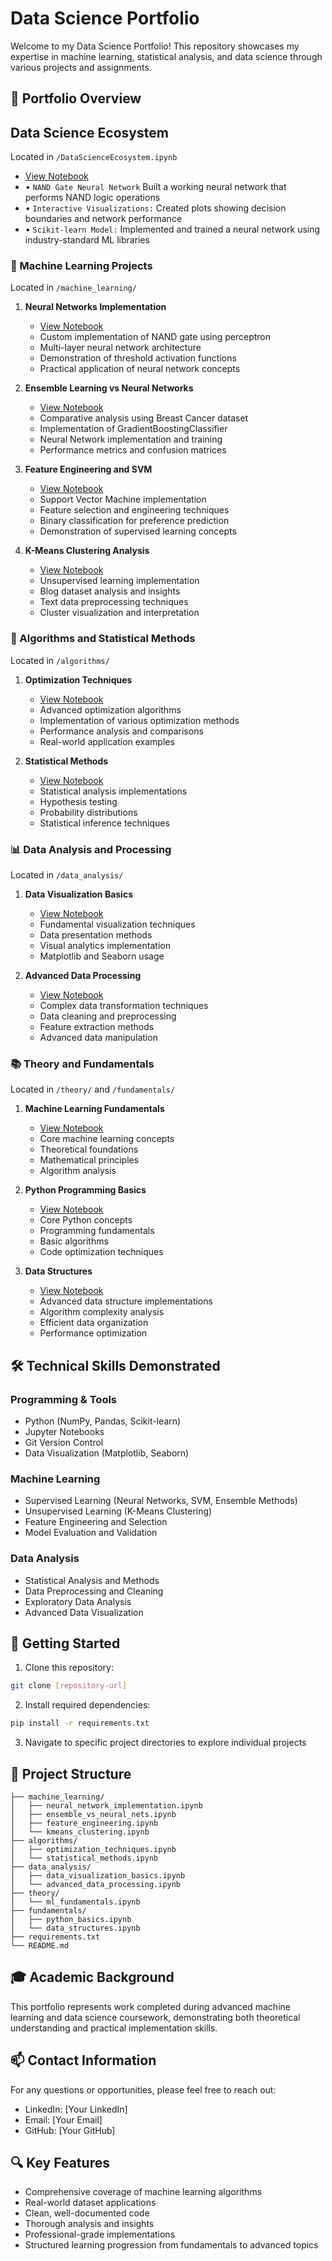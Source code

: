 # Data Science Portfolio

Welcome to my Data Science Portfolio! This repository showcases my expertise in machine learning, statistical analysis, and data science through various projects and assignments.

## 🎯 Portfolio Overview

## Data Science Ecosystem 
Located in `/DataScienceEcosystem.ipynb`
- [View Notebook](https://nbviewer.org/github/ggroup3/Data-Science-projects/blob/main/DataScienceEcosystem.ipynb)
- • `NAND Gate Neural Network` Built a working neural network that performs NAND logic operations
- • `Interactive Visualizations:` Created plots showing decision boundaries and network performance
- • `Scikit-learn Model:` Implemented and trained a neural network using industry-standard ML libraries

### 🤖 Machine Learning Projects
Located in `/machine_learning/`

1. **Neural Networks Implementation** 
   - [View Notebook](https://nbviewer.org/github/ggroup3/Data-Science-projects/blob/main/machine_learning/neural_network_implementation.ipynb)
   - Custom implementation of NAND gate using perceptron
   - Multi-layer neural network architecture
   - Demonstration of threshold activation functions
   - Practical application of neural network concepts

2. **Ensemble Learning vs Neural Networks** 
   - [View Notebook](https://nbviewer.org/github/ggroup3/Data-Science-projects/blob/main/machine_learning/ensemble_vs_neural_nets.ipynb)
   - Comparative analysis using Breast Cancer dataset
   - Implementation of GradientBoostingClassifier
   - Neural Network implementation and training
   - Performance metrics and confusion matrices

3. **Feature Engineering and SVM** 
   - [View Notebook](https://nbviewer.org/github/ggroup3/Data-Science-projects/blob/main/machine_learning/feature_engineering.ipynb)
   - Support Vector Machine implementation
   - Feature selection and engineering techniques
   - Binary classification for preference prediction
   - Demonstration of supervised learning concepts

4. **K-Means Clustering Analysis** 
   - [View Notebook](https://nbviewer.org/github/ggroup3/Data-Science-projects/blob/main/machine_learning/kmeans_clustering.ipynb)
   - Unsupervised learning implementation
   - Blog dataset analysis and insights
   - Text data preprocessing techniques
   - Cluster visualization and interpretation

### 🧮 Algorithms and Statistical Methods
Located in `/algorithms/`

1. **Optimization Techniques** 
   - [View Notebook](https://nbviewer.org/github/ggroup3/Data-Science-projects/blob/main/algorithms/optimization_techniques.ipynb)
   - Advanced optimization algorithms
   - Implementation of various optimization methods
   - Performance analysis and comparisons
   - Real-world application examples

2. **Statistical Methods** 
   - [View Notebook](https://nbviewer.org/github/ggroup3/Data-Science-projects/blob/main/algorithms/statistical_methods.ipynb)
   - Statistical analysis implementations
   - Hypothesis testing
   - Probability distributions
   - Statistical inference techniques

### 📊 Data Analysis and Processing
Located in `/data_analysis/`

1. **Data Visualization Basics** 
   - [View Notebook](https://nbviewer.org/github/ggroup3/Data-Science-projects/blob/main/data_analysis/data_visualization_basics.ipynb)
   - Fundamental visualization techniques
   - Data presentation methods
   - Visual analytics implementation
   - Matplotlib and Seaborn usage

2. **Advanced Data Processing** 
   - [View Notebook](https://nbviewer.org/github/ggroup3/Data-Science-projects/blob/main/data_analysis/advanced_data_processing.ipynb)
   - Complex data transformation techniques
   - Data cleaning and preprocessing
   - Feature extraction methods
   - Advanced data manipulation

### 📚 Theory and Fundamentals
Located in `/theory/` and `/fundamentals/`

1. **Machine Learning Fundamentals** 
   - [View Notebook](https://nbviewer.org/github/ggroup3/Data-Science-projects/blob/main/theory/ml_fundamentals.ipynb)
   - Core machine learning concepts
   - Theoretical foundations
   - Mathematical principles
   - Algorithm analysis

2. **Python Programming Basics** 
   - [View Notebook](https://nbviewer.org/github/ggroup3/Data-Science-projects/blob/main/fundamentals/python_basics.ipynb)
   - Core Python concepts
   - Programming fundamentals
   - Basic algorithms
   - Code optimization techniques

3. **Data Structures** 
   - [View Notebook](https://nbviewer.org/github/ggroup3/Data-Science-projects/blob/main/fundamentals/data_structures.ipynb)
   - Advanced data structure implementations
   - Algorithm complexity analysis
   - Efficient data organization
   - Performance optimization

## 🛠 Technical Skills Demonstrated

### Programming & Tools
- Python (NumPy, Pandas, Scikit-learn)
- Jupyter Notebooks
- Git Version Control
- Data Visualization (Matplotlib, Seaborn)

### Machine Learning
- Supervised Learning (Neural Networks, SVM, Ensemble Methods)
- Unsupervised Learning (K-Means Clustering)
- Feature Engineering and Selection
- Model Evaluation and Validation

### Data Analysis
- Statistical Analysis and Methods
- Data Preprocessing and Cleaning
- Exploratory Data Analysis
- Advanced Data Visualization

## 🚀 Getting Started

1. Clone this repository:
```bash
git clone [repository-url]
```

2. Install required dependencies:
```bash
pip install -r requirements.txt
```

3. Navigate to specific project directories to explore individual projects

## 📁 Project Structure
```
├── machine_learning/
│   ├── neural_network_implementation.ipynb
│   ├── ensemble_vs_neural_nets.ipynb
│   ├── feature_engineering.ipynb
│   └── kmeans_clustering.ipynb
├── algorithms/
│   ├── optimization_techniques.ipynb
│   └── statistical_methods.ipynb
├── data_analysis/
│   ├── data_visualization_basics.ipynb
│   └── advanced_data_processing.ipynb
├── theory/
│   └── ml_fundamentals.ipynb
├── fundamentals/
│   ├── python_basics.ipynb
│   └── data_structures.ipynb
├── requirements.txt
└── README.md
```

## 🎓 Academic Background
This portfolio represents work completed during advanced machine learning and data science coursework, demonstrating both theoretical understanding and practical implementation skills.

## 📫 Contact Information
For any questions or opportunities, please feel free to reach out:
- LinkedIn: [Your LinkedIn]
- Email: [Your Email]
- GitHub: [Your GitHub]

## 🔍 Key Features
- Comprehensive coverage of machine learning algorithms
- Real-world dataset applications
- Clean, well-documented code
- Thorough analysis and insights
- Professional-grade implementations
- Structured learning progression from fundamentals to advanced topics

